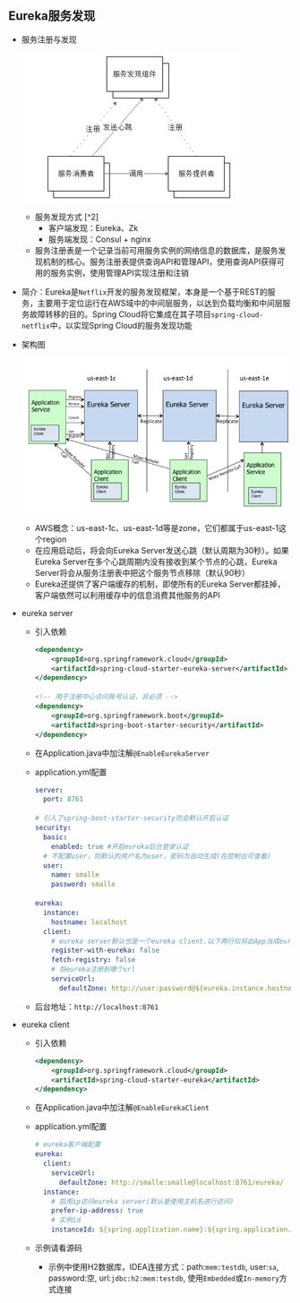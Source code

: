 ## Eureka服务发现

- 服务注册与发现

    ![服务注册与发现](服务注册与发现.png)

    - 服务发现方式 [^2]
        - 客户端发现：Eureka、Zk
        - 服务端发现：Consul + nginx
    - 服务注册表是一个记录当前可用服务实例的网络信息的数据库，是服务发现机制的核心。服务注册表提供查询API和管理API，使用查询API获得可用的服务实例，使用管理API实现注册和注销

- 简介：Eureka是`Netflix`开发的服务发现框架，本身是一个基于REST的服务，主要用于定位运行在AWS域中的中间层服务，以达到负载均衡和中间层服务故障转移的目的。Spring Cloud将它集成在其子项目`spring-cloud-netflix`中，以实现Spring Cloud的服务发现功能
- 架构图

    ![eureka](eureka.png)

    - AWS概念：us-east-1c、us-east-1d等是zone，它们都属于us-east-1这个region
    - 在应用启动后，将会向Eureka Server发送心跳（默认周期为30秒）。如果Eureka Server在多个心跳周期内没有接收到某个节点的心跳，Eureka Server将会从服务注册表中把这个服务节点移除（默认90秒）
    - Eureka还提供了客户端缓存的机制，即使所有的Eureka Server都挂掉，客户端依然可以利用缓存中的信息消费其他服务的API
- eureka server
    - 引入依赖

        ```xml
        <dependency>
			<groupId>org.springframework.cloud</groupId>
			<artifactId>spring-cloud-starter-eureka-server</artifactId>
		</dependency>

        <!-- 用于注册中心访问账号认证，非必须 -->
		<dependency>
			<groupId>org.springframework.boot</groupId>
			<artifactId>spring-boot-starter-security</artifactId>
		</dependency>
        ```
    - 在Application.java中加注解`@EnableEurekaServer`
    - application.yml配置

        ```yml
        server:
          port: 8761

        # 引入了spring-boot-starter-security则会默认开启认证
        security:
          basic:
            enabled: true #开启eureka后台登录认证
          # 不配置user，则默认的用户名为user，密码为自动生成(在控制台可查看)
          user:
            name: smalle
            password: smalle

        eureka:
          instance:
            hostname: localhost
          client:
            # eureka server默认也是一个eureka client.以下两行仅将此App当成eureka server，不当成eureka client(由于是单点测试)
            register-with-eureka: false
            fetch-registry: false
            # 将eureka注册到哪个url
            serviceUrl:
              defaultZone: http://user:password@${eureka.instance.hostname}:${server.port}/eureka/
        ```
    - 后台地址：`http://localhost:8761`
- eureka client
    - 引入依赖

        ```xml
        <dependency>
			<groupId>org.springframework.cloud</groupId>
			<artifactId>spring-cloud-starter-eureka</artifactId>
		</dependency>
        ```
    - 在Application.java中加注解`@EnableEurekaClient`
    - application.yml配置

        ```yml
        # eureka客户端配置
        eureka:
          client:
            serviceUrl:
              defaultZone: http://smalle:smalle@localhost:8761/eureka/
          instance:
            # 启用ip访问eureka server(默认是使用主机名进行访问)
            prefer-ip-address: true
            # 实例id
            instanceId: ${spring.application.name}:${spring.application.instance_id:${server.port}}
        ```
    - 示例请看源码
        - 示例中使用H2数据库，IDEA连接方式：path:`mem:testdb`, user:`sa`, password:空, url:`jdbc:h2:mem:testdb`, 使用`Embedded`或`In-memory`方式连接